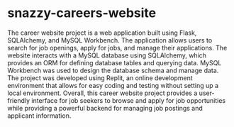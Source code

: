 # snazzy-careers-website
The career website project is a web application built using Flask, SQLAlchemy, and MySQL Workbench. The application allows users to search for job openings, apply for jobs, and manage their applications. The website interacts with a MySQL database using SQLAlchemy, which provides an ORM for defining database tables and querying data. MySQL Workbench was used to design the database schema and manage data. The project was developed using Replit, an online development environment that allows for easy coding and testing without setting up a local environment. Overall, this career website project provides a user-friendly interface for job seekers to browse and apply for job opportunities while providing a powerful backend for managing job postings and applicant information.
